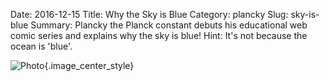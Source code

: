 Date: 2016-12-15
Title: Why the Sky is Blue
Category: plancky
Slug: sky-is-blue
Summary: Plancky the Planck constant debuts his educational web comic series and explains why the sky is blue! Hint: It's not because the ocean is 'blue'.  
 
![Photo]({attach}/assets/plancky/2016/why-the-sky-is-blue.png){.image_center_style}